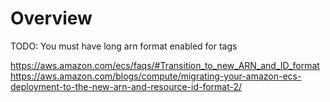 # Overview


TODO: You must have long arn format enabled for tags 

https://aws.amazon.com/ecs/faqs/#Transition_to_new_ARN_and_ID_format
https://aws.amazon.com/blogs/compute/migrating-your-amazon-ecs-deployment-to-the-new-arn-and-resource-id-format-2/
